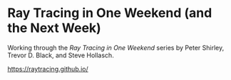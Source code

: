 # Ray Tracing in One Weekend (and the Next Week)

Working through the *Ray Tracing in One Weekend* series by Peter Shirley, Trevor D. Black, and Steve Hollasch.

https://raytracing.github.io/
